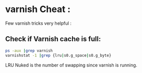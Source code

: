 # varnish Cheat :

Few varnish tricks very helpful : 

## Check if Varnish cache is full: 

```bash
ps -aux |grep varnish
varnishstat -1 |grep {lru|s0.g_space|s0.g_byte}

```
LRU Nuked is the number of swapping since varnish is running.
